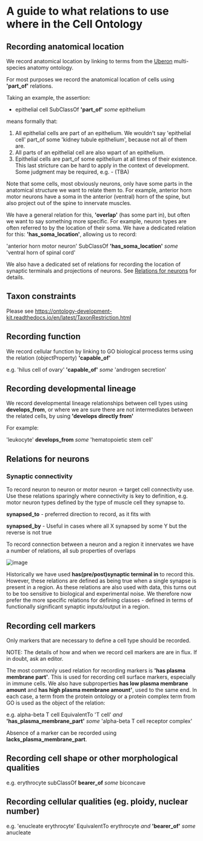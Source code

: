 # A guide to what relations to use where in the Cell Ontology

## Recording anatomical location

We record anatomical location by linking to terms from the [Uberon](https://github.com/obophenotype/uberon) multi-species anatomy ontology.

For most purposes we record the anatomical location of cells using **'part_of'** relations. 

Taking an example, the assertion:

- epithelial cell SubClassOf **'part_of'** *some* epithelium 

means formally that:

 1. All epithelial cells are part of an epithelium.  We wouldn't say 'epithelial cell' part_of some 'kidney tubule epithelium', because not all of them are.
 2. All parts of an epithelial cell are also wpart of an epithelium.
 3. Epithelial cells are part_of some epithelium at all times of their existence.  This last stricture can be hard to apply in the context of development.  Some judgment may be required, e.g. -   (TBA)

Note that some cells, most obviously neurons, only have some parts in the anatomical structure we want to relate them to.
For example, anterior horn motor neurons have a soma in the anterior (ventral) horn of the spine, but also project out of the spine to innervate muscles.

We have a general relation for this, **'overlap'** (has some part in), but often we want to say something more specific.
For example, neuron types are often referred to by the location of their soma.
We have a dedicated relation for this: **'has_soma_location'**, allowing us to record:

'anterior horn motor neuron' SubClassOf **'has_soma_location'** *some* 'ventral horn of spinal cord'

We also have a dedicated set of relations for recording the location of synaptic terminals and projections of neurons.  See [Relations for neurons](#Relations_for_neurons) for details.

## Taxon constraints

Please see <https://ontology-development-kit.readthedocs.io/en/latest/TaxonRestriction.html>

## Recording function

We record cellular function by linking to GO biological process terms using the relation (objectProperty) **'capable_of'** 

e.g. 'hilus cell of ovary' **'capable_of'** *some* 'androgen secretion'

## Recording developmental lineage

We record developmental lineage relationships between cell types using **develops_from**, or where we are sure there are not intermediates between the related cells, by using **'develops directly from'**

For example:

'leukocyte' **develops_from** *some* 'hematopoietic stem cell'

## Relations for neurons

### Synaptic connectivity

To record neuron to neuron or motor neuron -> target cell connectivity use.
Use these relations sparingly where connectivity is key to definition, e.g. motor neuron types defined by the type of muscle cell they synapse to.

**synapsed_to** - preferred direction to record, as it fits with 

**synapsed_by** - Useful in cases where all X synapsed by some Y but the reverse is not true

To record connection between a neuron and a region it innervates we have a number of relations, all sub properties of overlaps

![image](https://user-images.githubusercontent.com/112839/94337631-e0a83300-ffe3-11ea-8f13-ac8a484a5fb3.png)

Historically we have used **has(pre/post)synaptic terminal in** to record this. However, these relations are defined as being true when a single synapse is present in a region.  As these relations are also used with data, this turns out to be too sensitive to biological and experimental noise.  We therefore now prefer the more specific relations for defining classes - defined in terms of functionally significant synaptic inputs/output in a region.

## Recording cell markers

Only markers that are necessary to define a cell type should be recorded.

NOTE: The details of how and when we record cell markers are are in flux. If in doubt, ask an editor.

The most commonly used relation for recording markers is **'has plasma membrane part'**.  This is used for recording cell surface markers, especially in immune cells.  We also have subproperties **has low plasma membrane amount** and **has high plasma membrane amount'**, used to the same end.  In each case, a term from the protein ontology or a protein complex term from GO is used as the object of the relation:

e.g.  alpha-beta T cell EquivalentTo 'T cell' *and* **'has_plasma_membrane_part'** *some* 'alpha-beta T cell receptor complex' 

Absence of a marker can be recorded using **lacks_plasma_membrane_part**.

 
## Recording cell shape or other morphological qualities

e.g. erythrocyte subClassOf **bearer_of** *some* biconcave

## Recording cellular qualities (eg. ploidy, nuclear number)

e.g. 'enucleate erythrocyte' EquivalentTo erythrocyte *and* **'bearer_of'** *some* anucleate



